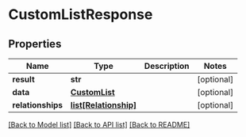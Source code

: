 # CustomListResponse

## Properties
Name | Type | Description | Notes
------------ | ------------- | ------------- | -------------
**result** | **str** |  | [optional] 
**data** | [**CustomList**](CustomList.md) |  | [optional] 
**relationships** | [**list[Relationship]**](Relationship.md) |  | [optional] 

[[Back to Model list]](../README.md#documentation-for-models) [[Back to API list]](../README.md#documentation-for-api-endpoints) [[Back to README]](../README.md)

